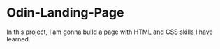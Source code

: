 # Odin-Landing-Page

In this project, I am gonna build a page with HTML and CSS skills I have learned.
